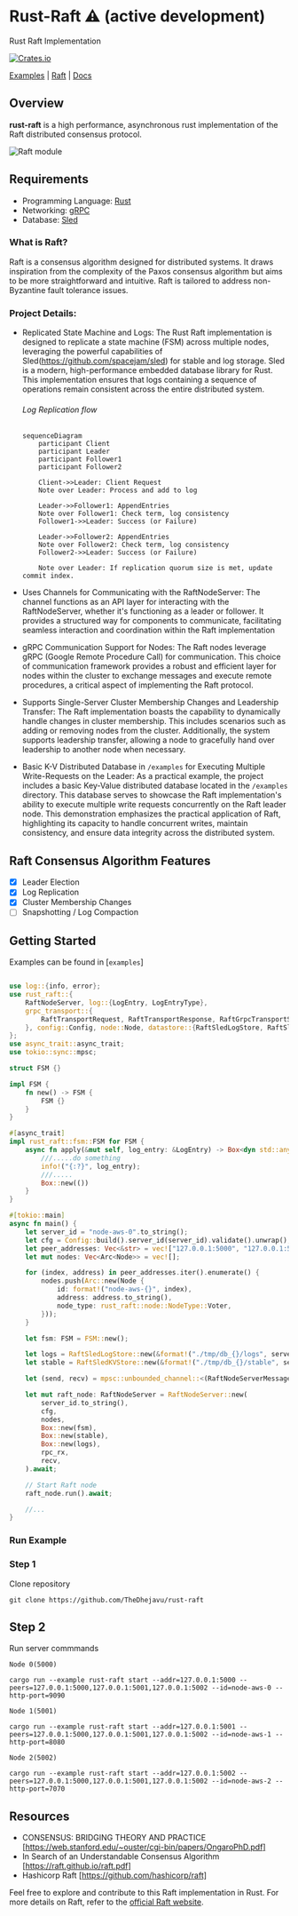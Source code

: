 # Rust-Raft ⚠️ (active development)

Rust Raft Implementation

<!-- ![Flow Diagram](https://github.com/TheDhejavu/rust-raft/blob/main/public/rust-raft.png) -->


[![Crates.io](https://img.shields.io/crates/l/rust-raft)](LICENSE)

[Examples](https://github.com/TheDhejavu/rust-raft/tree/main/examples) | [Raft](https://raft.github.io)  | [Docs](https://github.com/TheDhejavu/rust-raft/tree/main/docs)

## Overview 

**rust-raft** is a high performance, asynchronous rust implementation of the Raft distributed consensus protocol.

![Raft module](https://github.com/TheDhejavu/rust-raft/blob/main/public/raft-overview.png)


## Requirements
- Programming Language: [Rust](https://www.rust-lang.org/)
- Networking: [gRPC](https://github.com/hyperium/tonic)
- Database: [Sled](https://github.com/spacejam/sled) 

### What is Raft?

Raft is a consensus algorithm designed for distributed systems. It draws inspiration from the complexity of the Paxos consensus algorithm but aims to be more straightforward and intuitive. Raft is tailored to address non-Byzantine fault tolerance issues.


### Project Details:
- Replicated State Machine and Logs:
The Rust Raft implementation is designed to replicate a state machine (FSM) across multiple nodes, leveraging the powerful capabilities of Sled(https://github.com/spacejam/sled) for stable and log storage. Sled is a modern, high-performance embedded database library for Rust. This implementation ensures that logs containing a sequence of operations remain consistent across the entire distributed system.


    ###### Log Replication flow

    ```mermaid
    sequenceDiagram
        participant Client
        participant Leader
        participant Follower1
        participant Follower2

        Client->>Leader: Client Request
        Note over Leader: Process and add to log

        Leader->>Follower1: AppendEntries 
        Note over Follower1: Check term, log consistency
        Follower1->>Leader: Success (or Failure)

        Leader->>Follower2: AppendEntries 
        Note over Follower2: Check term, log consistency
        Follower2->>Leader: Success (or Failure)

        Note over Leader: If replication quorum size is met, update commit index.

    ```

- Uses Channels for Communicating with the RaftNodeServer:
The channel functions as an API layer for interacting with the RaftNodeServer, whether it's functioning as a leader or follower. It provides a structured way for components to communicate, facilitating seamless interaction and coordination within the Raft implementation

- gRPC Communication Support for Nodes:
The Raft nodes leverage gRPC (Google Remote Procedure Call) for communication. This choice of communication framework provides a robust and efficient layer for nodes within the cluster to exchange messages and execute remote procedures, a critical aspect of implementing the Raft protocol.

- Supports Single-Server Cluster Membership Changes and Leadership Transfer:
The Raft implementation boasts the capability to dynamically handle changes in cluster membership. This includes scenarios such as adding or removing nodes from the cluster. Additionally, the system supports leadership transfer, allowing a node to gracefully hand over leadership to another node when necessary. 

- Basic K-V Distributed Database in `/examples` for Executing Multiple Write-Requests on the Leader:
As a practical example, the project includes a basic Key-Value distributed database located in the `/examples` directory. This database serves to showcase the Raft implementation's ability to execute multiple write requests concurrently on the Raft leader node. This demonstration emphasizes the practical application of Raft, highlighting its capacity to handle concurrent writes, maintain consistency, and ensure data integrity across the distributed system.


## Raft Consensus Algorithm Features

- [x] Leader Election
- [x] Log Replication
- [x] Cluster Membership Changes
- [ ] Snapshotting / Log Compaction

## Getting Started

Examples can be found in [`examples`]

```rust

use log::{info, error};
use rust_raft::{
    RaftNodeServer, log::{LogEntry, LogEntryType},
    grpc_transport::{
        RaftTransportRequest, RaftTransportResponse, RaftGrpcTransportServer,
    }, config::Config, node::Node, datastore::{RaftSledLogStore, RaftSledKVStore}, RaftNodeServerMessage, error::RaftError, configuration, RaftCore
};
use async_trait::async_trait;
use tokio::sync::mpsc;

struct FSM {}

impl FSM {
    fn new() -> FSM {
        FSM {}
    }
}

#[async_trait]
impl rust_raft::fsm::FSM for FSM {
    async fn apply(&mut self, log_entry: &LogEntry) -> Box<dyn std::any::Any> {
        ///.....do something
        info!("{:?}", log_entry);
        ///.....
        Box::new(())
    }
}

#[tokio::main]
async fn main() {
    let server_id = "node-aws-0".to_string(); 
    let cfg = Config::build().server_id(server_id).validate().unwrap();
    let peer_addresses: Vec<&str> = vec!["127.0.0.1:5000", "127.0.0.1:5001", "127.0.0.1:5002"];
    let mut nodes: Vec<Arc<Node>> = vec![];

    for (index, address) in peer_addresses.iter().enumerate() {
        nodes.push(Arc::new(Node {
            id: format!("node-aws-{}", index),
            address: address.to_string(),
            node_type: rust_raft::node::NodeType::Voter,
        }));
    }

    let fsm: FSM = FSM::new();

    let logs = RaftSledLogStore::new(&format!("./tmp/db_{}/logs", server_id.to_string())).unwrap();
    let stable = RaftSledKVStore::new(&format!("./tmp/db_{}/stable", server_id.to_string())).unwrap();

    let (send, recv) = mpsc::unbounded_channel::<(RaftNodeServerMessage, mpsc::Sender<Result<(), RaftError>>)>();

    let mut raft_node: RaftNodeServer = RaftNodeServer::new(
        server_id.to_string(),
        cfg,
        nodes,
        Box::new(fsm),
        Box::new(stable),
        Box::new(logs),
        rpc_rx,
        recv,
    ).await;

    // Start Raft node
    raft_node.run().await;

    //...
}

```

### Run Example

### Step 1
Clone repository 

    git clone https://github.com/TheDhejavu/rust-raft

## Step 2
Run server commmands

`Node 0(5000)`

    cargo run --example rust-raft start --addr=127.0.0.1:5000 --peers=127.0.0.1:5000,127.0.0.1:5001,127.0.0.1:5002 --id=node-aws-0 --http-port=9090

`Node 1(5001)`

    cargo run --example rust-raft start --addr=127.0.0.1:5001 --peers=127.0.0.1:5000,127.0.0.1:5001,127.0.0.1:5002 --id=node-aws-1 --http-port=8080

`Node 2(5002)`

    cargo run --example rust-raft start --addr=127.0.0.1:5002 --peers=127.0.0.1:5000,127.0.0.1:5001,127.0.0.1:5002 --id=node-aws-2 --http-port=7070


## Resources
- CONSENSUS: BRIDGING THEORY AND PRACTICE [https://web.stanford.edu/~ouster/cgi-bin/papers/OngaroPhD.pdf]
- In Search of an Understandable Consensus Algorithm [https://raft.github.io/raft.pdf]
- Hashicorp Raft [https://github.com/hashicorp/raft]

Feel free to explore and contribute to this Raft implementation in Rust. For more details on Raft, refer to the [official Raft website](https://raft.github.io).
